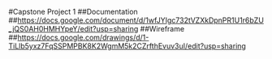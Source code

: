 #Capstone Project 1
##Documentation
##https://docs.google.com/document/d/1wfJYIgc732tVZXkDpnPR1U1r6bZU_jQS0AH0HMHYpeY/edit?usp=sharing
##Wireframe
##https://docs.google.com/drawings/d/1-TiLlb5yxz7FqSSPMPBK8K2WgmM5k2CZrfthEvuv3uI/edit?usp=sharing

